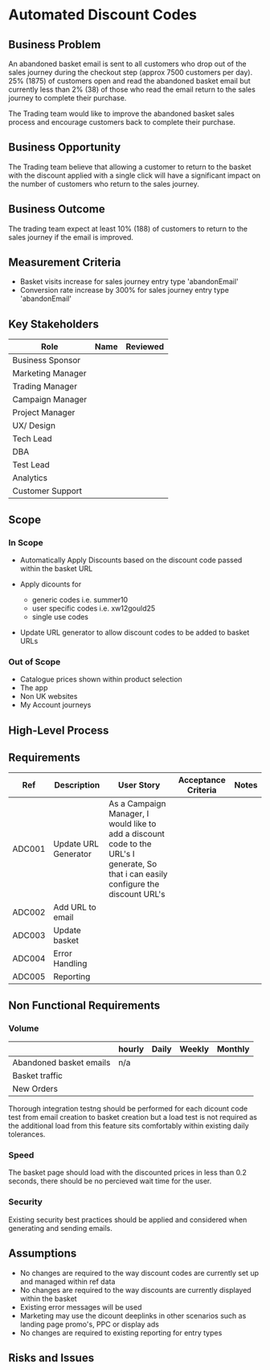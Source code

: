 # Automated Discount Codes


## Business Problem  

An abandoned basket email is sent to all customers who drop out of the sales journey during the checkout step (approx 7500 customers per day).  25% (1875) of customers open and read the abandoned basket email but currently less than 2% (38) of those who read the email return to the sales journey to complete their purchase.

The Trading team would like to improve the abandoned basket sales process and encourage customers back to complete their purchase.

## Business Opportunity

The Trading team believe that allowing a customer to return to the basket with the discount applied with a single click will have a significant impact on the number of customers who return to the sales journey.


## Business Outcome

The trading team expect at least 10% (188) of customers to return to the sales journey if the email is improved.

## Measurement Criteria

* Basket visits increase for sales journey entry type 'abandonEmail'  
* Conversion rate increase by 300% for sales journey entry type 'abandonEmail' 


## Key Stakeholders

| Role               | Name                         | Reviewed |
|--------------------|------------------------------|----------|
| Business Sponsor   |                              |          |
| Marketing Manager  |                              |          |
| Trading Manager    |                              |          |
| Campaign Manager   |                              |          |
| Project Manager    |                              |          |
| UX/ Design         |                              |          |
| Tech Lead          |                              |          |
| DBA                |                              |          |
| Test Lead          |                              |          |
| Analytics          |                              |          |
| Customer Support   |                              |          |



## Scope

### In Scope

* Automatically Apply Discounts based on the discount code passed within the basket URL  
* Apply dicounts for
   * generic codes i.e. summer10  
   * user specific codes i.e. xw12gould25
   * single use codes

* Update URL generator to allow discount codes to be added to basket URLs
 

### Out of Scope

* Catalogue prices shown within product selection
* The app
* Non UK websites
* My Account journeys


## High-Level Process





## Requirements

|Ref     	|Description           |	User Story     	   |Acceptance Criteria	       |	Notes                 |
|---------|----------------------|---------------------|----------------------------|------------------------|
|ADC001   | Update URL Generator |   As a Campaign Manager, I would like to add a discount code to the URL's I generate, So that i can easily configure the discount URL's |                         |                        |
|ADC002   |  Add URL to email    |                    |                            |                        |
|ADC003   |  Update basket       |                    |                            |                        |
|ADC004   |  Error Handling      |                    |                            |                        |
|ADC005   |  Reporting           |                    |                            |                        |





## Non Functional Requirements

### Volume 

|                           |hourly | Daily | Weekly |Monthly |
|---------------------------|-------|-------|--------|--------|
|Abandoned basket emails    |  n/a  |       |        |        |
|Basket traffic             |       |       |        |        |
|New Orders                 |       |       |        |        |

Thorough integration testng should be performed for each dicount code test from email creation to basket creation but a load test is not required as the additional load from this feature sits comfortably within existing daily tolerances.

### Speed

The basket page should load with the discounted prices in less than 0.2 seconds, there should be no percieved wait time for the user.

### Security

Existing security best practices should be applied and considered when generating and sending emails.

## Assumptions

* No changes are required to the way discount codes are currently set up and managed within ref data
* No changes are required to the way discounts are currently displayed within the basket
* Existing error messages will be used
* Marketing may use the dicount deeplinks in other scenarios such as landing page promo's, PPC or display ads
* No changes are required to existing reporting for entry types


## Risks and Issues
